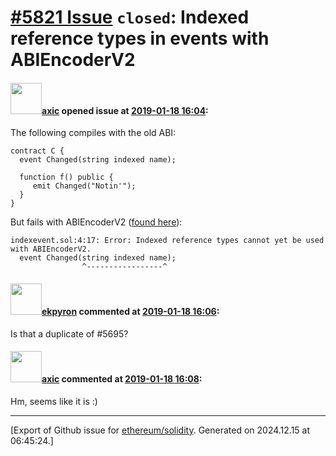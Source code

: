 # [\#5821 Issue](https://github.com/ethereum/solidity/issues/5821) `closed`: Indexed reference types in events with ABIEncoderV2

#### <img src="https://avatars.githubusercontent.com/u/20340?v=4" width="50">[axic](https://github.com/axic) opened issue at [2019-01-18 16:04](https://github.com/ethereum/solidity/issues/5821):

The following compiles with the old ABI:
```
contract C {
  event Changed(string indexed name);

  function f() public {
     emit Changed("Notin'");
  }
}
```

But fails with ABIEncoderV2 ([found here](https://github.com/ethereum/solidity/pull/5102#issuecomment-424809369)):
```
indexevent.sol:4:17: Error: Indexed reference types cannot yet be used with ABIEncoderV2.
  event Changed(string indexed name);
                ^-----------------^
```


#### <img src="https://avatars.githubusercontent.com/u/1347491?v=4" width="50">[ekpyron](https://github.com/ekpyron) commented at [2019-01-18 16:06](https://github.com/ethereum/solidity/issues/5821#issuecomment-455597948):

Is that a duplicate of #5695?

#### <img src="https://avatars.githubusercontent.com/u/20340?v=4" width="50">[axic](https://github.com/axic) commented at [2019-01-18 16:08](https://github.com/ethereum/solidity/issues/5821#issuecomment-455598556):

Hm, seems like it is :)


-------------------------------------------------------------------------------



[Export of Github issue for [ethereum/solidity](https://github.com/ethereum/solidity). Generated on 2024.12.15 at 06:45:24.]
